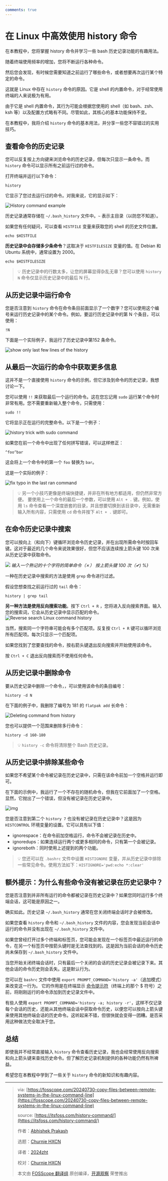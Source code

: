```yaml
---
comments: true
---
```


# 在 Linux 中高效使用 history 命令

在本教程中，您将掌握 history 命令并学习一些 bash 历史记录功能的有趣用法。

<!-- more -->

随着终端使用频率的增加，您将不断运行各种命令。

然后您会发现，有时候您需要知道之前运行了哪些命令，或者想要再次运行某个特定的命令。

这就是 Linux 中存在 `history` 命令的原因。它是 shell 的内置命令，对于经常使用终端的人来说极为有用。

由于它是 shell 内置命令，其行为可能会根据您使用的 shell（如 bash、zsh、ksh 等）以及配置方式略有不同。尽管如此，其核心的基本功能保持不变。

在本教程中，我将介绍 `history` 命令的基本用法，并分享一些您不容错过的实用技巧。

## 查看命令的历史记录

您可以反复按上方向键来浏览命令的历史记录，但每次只显示一条命令。而 `history` 命令可以显示所有之前运行过的命令。

打开终端并运行以下命令：

```
history
```

它显示了您过去运行过的命令。对我来说，它的显示如下：

![History command example](https://static.fosscope.com/articles_img/2024/08/effectively-use-history-command-in-linux/history-command-examples.webp)

历史记录通常存储在 `~/.bash_history` 文件中。`~` 表示主目录（以防您不知道）。

如果您有任何疑问，可以查看 `HISTFILE` 变量来获取您的 shell 的历史文件位置。

```
echo $HISTFILE
```

**历史记录中会存储多少条命令**？这取决于 `HISTFILESIZE` 变量的值。在 Debian 和 Ubuntu 系统中，通常设置为 2000。

```
echo $HISTFILESIZE
```

> 💡 历史记录中的行数太多，让您的屏幕显得杂乱无章？您可以使用 `history N` 命令仅显示历史记录中的最后 N 行。

## 从历史记录中运行命令

您是否注意到 `history` 命令在命令条目前面显示了一个数字？您可以使用这个编号来运行历史记录中的某个命令。例如，要运行历史记录中的第 N 个条目，可以使用：

```
!N
```

下面是一个实际例子，我运行了历史记录中第152 条命令。

![show only last few lines of the history](https://static.fosscope.com/articles_img/2024/08/effectively-use-history-command-in-linux/run-command-from-history.webp)

## 从最后一次运行的命令中获取更多信息

这并不是一个直接使用 `history` 命令的示例，但它涉及到命令的历史记录，我想讨论一下。

您可以使用 `!!` 来获取最后一个运行的命令。这在您忘记用 `sudo` 运行某个命令时非常有用。您不需要重新输入整个命令，只需使用：

```
sudo !!
```

它将显示正在运行的完整命令。以下是一个例子：

![history trick with sudo command](https://static.fosscope.com/articles_img/2024/08/effectively-use-history-command-in-linux/history-trick-with-sudo.webp)

如果您在前一个命令中出现了任何拼写错误，可以这样修正：

```
^foo^bar
```

这会将上一个命令中的第一个  `foo` 替换为 `bar`。

这是一个实际的例子：

![fix typo in the last ran command](https://static.fosscope.com/articles_img/2024/08/effectively-use-history-command-in-linux/fix-typo--in-command-history.webp)

> 💡 另一个小技巧更像是终端快捷键，并非在所有地方都适用，但仍然非常方便。 要使用上一个命令的最后一个参数，可以使用 `Alt + .` 键。例如，使用 `ls` 命令查看一个深度嵌套的目录，并且想要切换到该目录中，无需重新输入所有内容，只需使用 `cd` 命令并按下 `Alt + .` 键即可。

## 在命令历史记录中搜索

您可以按向上（和向下）键循环浏览命令历史记录，并在出现所需命令时按回车键。这对于最近的几个命令来说效果很好，但您不应该连续按上箭头键 100 次来从历史记录中获取命令。

![](https://static.fosscope.com/articles_img/2024/08/effectively-use-history-command-in-linux/linux-history-command-meme.webp) *输入一个熟记的十个字符的简单命令（✗） 按上箭头键 100 次（✔) %}*

一种在历史记录中搜索的方法是使用 `grep` 命令进行过滤。

假设您想查找之前运行过的 `tail` 命令：

```
history | grep tail
```

**另一种方法是使用反向搜索功能**。按下 `Ctrl + R` ，您将进入反向搜索界面。输入您的搜索词，它会从历史记录中显示匹配的命令。![Reverse search Linux command history](https://static.fosscope.com/articles_img/2024/08/effectively-use-history-command-in-linux/reverse-search-command-history.webp)

当然，搜索同一个字符串可能会有多个匹配项。反复按 `Ctrl + R` 键可以循环浏览所有匹配项。每次只显示一个匹配项。

如果您找到了您要查找的命令，按右箭头键退出反向搜索并开始使用该命令。

按 `Ctrl + C` 退出反向搜索而不使用任何命令。

## 从历史记录中删除命令

要从历史记录中删除一个命令，，可以使用该命令的条目编号：

```
history -d N
```

在下面的例子中，我删除了编号为 181 的 `flatpak add` 长命令：

![Deleting command from history](https://static.fosscope.com/articles_img/2024/08/effectively-use-history-command-in-linux/delete-command-history.webp)

您也可以提供一个范围来删除多行命令：

```
history -d 160-180
```

>💡 `history -c` 命令将清除整个 Bash 历史记录。

## 从历史记录中排除某些命令

如果您不希望某个命令被记录在历史记录中，只需在该命令前加一个空格并运行即可。

在下面的示例中，我运行了一个不存在的随机命令，但我在它前面加了一个空格。显然，它抛出了一个错误，但没有被记录在历史记录中。

![img](https://static.fosscope.com/articles_img/2024/08/effectively-use-history-command-in-linux/exclude-command-from-history.webp)

您是否注意到第二个 `history 7` 也没有被记录在历史记录中？这是因为 `HISTCONTROL` 环境变量的设置。它可以具有以下值：

- ignorespace：在命令前加空格运行，命令不会被记录在历史中。
- ignoredups：如果连续运行两个或更多相同的命令，只有第一个会被记录。
- ignoreboth：同时使用上述提到的两个功能。

> 💡 您还可以在 `.bashrc` 文件中设置 `HISTIGNORE` 变量，并从历史记录中排除一些常见命令。使用方法如下：`HISTIGNORE='pwd:echo *:clear'`

## 额外提示：为什么有些命令没有被记录在历史记录中？

您是否注意到并非所有运行的命令都被记录在历史记录中？如果您同时运行多个终端会话，这可能是原因之一。

确实如此。历史记录 `~/.bash_history` 通常在您关闭终端会话时才会被修改。

如果您查看 `history` 命令和 `~/.bash_history` 文件的内容，您会发现当前会话中运行的命令并没有出现在 `~/.bash_history` 文件中。

如果您曾经打开过多个终端和标签页，您可能会发现在一个标签页中最近运行的命令，在另一个标签页中按箭头键时是无法查找到的。这是因为当前会话的命令历史尚未保存到 `~/.bash_history` 文件中。

当您开始关闭终端会话时，只有最后一个关闭的会话的历史记录会被记录下来。其他会话的命令历史则会丢失。这是默认行为。

您可以在 `bashrc` 文件中使用 `export PROMPT_COMMAND='history -a'`（追加模式）来改变这一行为。 它的作用是在终端显示 [命令提示符](https://itsfoss.com/basic-terminal-tips-ubuntu/#2-terminal-vs-shell-vs-prompt-vs-command-line)（终端上的那个 $ 符号）之前，将刚刚运行的命令添加到历史记录文件中。

有些人使用 `export PROMPT_COMMAND='history -a; history -r'`，这样不仅记录每个会话的历史，还能从其他终端会话中获取命令历史，以便您可以按向上箭头键来使用其他终端会话的历史命令。这听起来不错，但很快就会变得一团糟。是否采用这种做法完全取决于您。

## 总结

即使我并不经常直接输入 `history` 命令查看历史记录，我也会经常使用反向搜索和向上箭头键来查找历史命令。但了解历史记录机制提供的各种功能仍然有所裨益。

希望您在本教程中学到了一些关于 `history` 命令的新知识和有趣内容。

---
  >via: [https://fosscope.com/20240730-copy-files-between-remote-systems-in-the-linux-command-line](https://fosscope.com/20240730-copy-files-between-remote-systems-in-the-linux-command-line)
>
  >source: [https://itsfoss.com/history-command/](https://itsfoss.com/history-command/)
>
  >作者：[Abhishek Prakash](https://itsfoss.com/author/abhishek/)
>
  >选题：[Churnie HXCN](https://github.com/excniesNIED)
>
 > 译者：[2024zht](https://github.com/2024zht)
>
 > 校对：[Churnie HXCN](https://github.com/excniesNIED)
>
 > 本文由 [FOSScope 翻译组](https://github.com/FOSScope/TranslateProject) 原创编译，[开源观察](https://fosscope.com/) 荣誉推出
